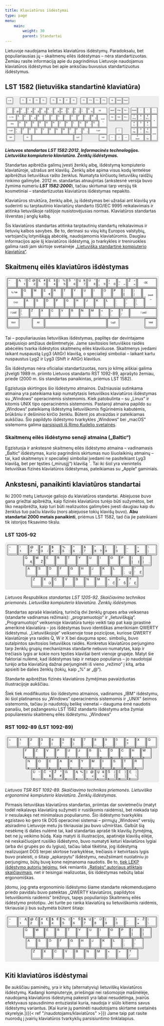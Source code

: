 ```yaml
---
title: Klaviatūros išdėstymai
type: page
menu:
    main:
        weight: 30
        parent: Standartai
---
```


Lietuvoje naudojama keletas klaviatūros išdėstymų. Paradoksalu, bet populiariausias jų – skaitmenų eilės išdėstymas –
nėra standartizuotas. Žemiau rasite informaciją apie du pagrindinius Lietuvoje naudojamus klaviatūros išdėstymus bei
apie anksčiau buvusius standartizuotus išdėstymus.

LST 1582 (lietuviška standartinė klaviatūra)
--------------------------------------------

![Standartinės klaviatūros išdėstymo schema](LST_1582_klaviatūra.png)

_**Lietuvos standartas LST 1582:2012. Informacinės technologijos. Lietuviška kompiuterio klaviatūra. Ženklų
išdėstymas.**_

Standartas apibrėžia galimų įvesti ženklų aibę, išdėstymą kompiuterio klaviatūroje, užrašus ant klavišų. Ženklų aibė
apima visus kodų lentelėse apibrėžtus lietuviškus rašto ženklus. Numatyta kirčiuotų lietuviškų raidžių rinkimo galimybė.
2012 m. standartas atnaujintas (ankstesnė versija buvo žymima numeriu _**LST 1582:2000**_), tačiau skirtumai tarp
versijų tik kosmetiniai – standartizuotas klaviatūros išdėstymas nepakito.

Klaviatūros struktūra, ženklų aibė, jų išdėstymas bei užrašai ant klavišų yra suderinti su tarptautinio klaviatūrų
standarto ISO/IEC 9995 reikalavimais ir atitinka lietuviškoje raštijoje nusistovėjusias normas. Klaviatūros standartas
išverstas į anglų kalbą.

Šis klaviatūros standartas atitinka tarptautinių standartų reikalavimus ir lietuvių kalbos savybes. Be to, derinasi su
visų kitų Europos valstybių, vartojančių lotyniškąją abėcėlę, naudojamomis klaviatūromis. Daugiau informacijos apie šį
klaviatūros išdėstymą, jo tvarkykles ir treniruokles galima rasti jam skirtoje svetainėje
[„Lietuviška standartinė kompiuterio klaviatūra“](http://www.ims.mii.lt/klav/).

Skaitmenų eilės klaviatūros išdėstymas
--------------------------------------

![Skaitmenų eilės išdėstymo schema](skaitmenų_eilės_klaviatūra.png)

Tai – populiariausias lietuviškas išdėstymas, paplitęs dar devintajame praėjusiojo amžiaus dešimtmetyje. Jame savitosios
lietuviškos raidės abėcėlės tvarka išdėstytos skaitmenų eilės klavišuose. Skaitmenys įvedami laikant nuspaustą Lyg3
(AltGr) klavišą, o specialieji simboliai – laikant kartu nuspaustus Lyg2 ir Lyg3 (Shift ir AltGr) klavišus.

Šis išdėstymas nėra oficialiai standartizuotas, nors jo kilmę aiškiai galima įžvelgti 1989 m. priimto Lietuvos standarto
RST 1092-89, aprašyto žemiau, priede (2000 m. šis standartas panaikintas, priėmus LST 1582).

Egzistuoja skirtingos šio išdėstymo atmainos. Dažniausiai sutinkama atmaina yra pateikiama kaip numatytasis lietuviškos
klaviatūros išdėstymas su „Windows“ operacinėmis sistemomis. Kiek patobulinta – su „Linux“ ir kitomis UNIX tipo
operacinėmis sistemomis. Pastaroji atmaina papildo su „Windows“ pateikiamą išdėstymą lietuviškomis figūrinėmis
kabutėmis, brūkšniu ir dešininio kirčio ženklu. Būtent jos atvaizdas ir pateikiamas aukščiau. Šio papildyto išdėstymo
tvarkykles „Windows“ bei „macOS“ sistemoms
galima [parsisiųsti iš Rimo Kudelio svetainės](https://rimas.kudelis.lt/numeric/).

### Skaitmenų eilės išdėstymo senoji atmaina („Baltic“)

Egzistuoja ir ankstesnė skaitmenų eilės išdėstymo atmaina – vadinamasis „Baltic“ išdėstymas, kurio pagrindinis skirtumas
nuo šiuolaikinių atmainų – tai, kad skaitmenys ir specialieji simboliai įvedami ne pasitelkiant Lyg3 klavišą, bet per
tęsties („mirusįjį“) klavišą **\`**. Tai iki šiol yra vienintelis lietuviškas fizinės klaviatūros išdėstymas,
pateikiamas su „Apple“ gaminiais.

Ankstesni, panaikinti klaviatūros standartai
--------------------------------------------

Iki 2000 metų Lietuvoje galiojo du klaviatūros standartai. Abiejuose buvo gana griežtai apibrėžta, kaip fizinės
klaviatūros turėjo būti sužymėtos, bet liko neapibrėžta, kaip turi būti realizuotos galimybės įvesti daugiau kaip du
ženklus tuo pačiu klavišu (nors abiejuose tokių klavišų buvo). **Abu standartai 2000 metais panaikinti**, priėmus
LST 1582, tad čia jie pateikiami tik istorijos fiksavimo tikslu.

### LST 1205-92

![LST 1205-92 išdėstymo schema](LST_1205-92_klaviatūra.png)

_Lietuvos Respublikos standartas LST 1205-92. Skaičiavimo technikos priemonės. Lietuviška kompiuterio klaviatūra.
Ženklų išdėstymas._

Standartas aprašė klaviatūrą, turinčią dvi ženklų grupes arba veiksenas (standarte vadinamas režimais): „programuotojo“
ir „lietuviškąją“. „Programuotojo“ veiksenoje klaviatūra turėjo veikti taip pat kaip įprastinė amerikinė klaviatūra –
jos išdėstymas buvo identiškas amerikiniam QWERTY išdėstymui. „Lietuviškojoje“ veiksenoje tose pozicijose, kuriose
QWERTY klaviatūroje yra raidės Q, W ir X bei dauguma spec. simbolių, buvo sutalpintos savitosios lietuviškos raidės.
Konkretus klaviatūros perjungimo tarp ženklų grupių mechanizmas standarte nebuvo numatytas, kaip ir trečiasis lygis ar
kokie nors tęsties klavišai bent vienoje grupėje. Matyt šie faktoriai nulėmė, kad išdėstymas taip ir netapo populiarus –
jo naudotojai turėjo arba klaviatūrą dažnai perjunginėti iš vieno „režimo“ į kitą, arba apsieiti be dalies ženklų
(tokių, kaip „%“ ar „@“).

Standarte apibrėžtas fizinės klaviatūros žymėjimas pavaizduotas iliustracijoje aukščiau.

Šiek tiek modifikuotos šio išdėstymo atmainos, vadinamos „IBM“ išdėstymu, iki šiol platinamos su „Windows“ operacinėmis
sistemomis ir „UNIX“ šeimos sistemomis, tačiau jo naudotojų belikę vienetai – dauguma ėmė naudotis panašiu, bet
pažangesniu LST 1582 standarto išdėstymu arba žymiai populiaresniu skaitmenų eilės išdėstymu. „Windows“

### RST 1092-89 (LST 1092-89)

![RST 1092-89 išdėstymo schema](RST_1092-89_klaviatūra.png)

_Lietuvos TSR RST 1092-89. Skaičiavimo technikos priemonės. Lietuviška ergonominė kompiuterio klaviatūra. Ženklų
išdėstymas._

Pirmasis lietuviškas klaviatūros standartas, priimtas dar sovietmečiu (matyt todėl reikalavęs klaviatūrą sužymėti ir
rusiškomis raidėmis), bet niekada taip ir nesulaukęs net minimalaus populiarumo. Šio išdėstymo tvarkyklės egzistavo ko
gero tik DOS operacinei sistemai – pirmųjų „Windows“ versijų atsiradimo Lietuvoje metu jis tikriausiai jau buvo
užmirštas. Galbūt šią nesėkmę iš dalies nulėmė tai, kad standartas aprašė tik klavišų žymėjimą, bet ne jų veikimo būdą.
Kaip matyti iš iliustracijos, apatinėje klavišų eilėje, nė neskaičiuojant rusiško išdėstymo, buvo numatyti keturi
klaviatūros lygiai (arba dvi grupės po du lygius), tačiau labai tikėtina, jog išdėstymą realizuojant DOS terpei skirtose
tvarkyklėse, trečiasis ir ketvirtasis lygis buvo praleisti, o šitaip „apkarpytu“ išdėstymu, neužsiimant nuolatiniu jo
perjungimu, būtų buvę kone neįmanoma naudotis. Be to, [tiek LEKP išdėstymo autorių teigimu](https://lekp.info/RST1092),
tiek remiantis
[„Ratisės“ autoriaus atliktais skaičiavimais](https://albuck.github.io/lithuanian-keyboard-layouts/lt-isdestymu-patikros.html), 
net ir teisingai realizuotas, šis išdėstymas nebūtų labai ergonomiškas.

Įdomu, jog greta ergonominio išdėstymo šiame standarte rekomenduojamo priedo pavidalu buvo pateiktas „QWERTY
klaviatūros, papildytos lietuviškomis raidėmis“ brėžinys, tapęs populiariojo Skaitmenų eilės išdėstymo prototipu. Jei
turite po ranka klaviatūrą su lietuviškomis raidėmis, tikriausiai ji bus sužymėta būtent šitaip:

![RST 1092-89 I rekomenduojamo priedo išdėstymo schema](RST_1092-89_priedas.png)

Kiti klaviatūros išdėstymai
---------------------------

Be aukščiau paminėtų, yra ir kitų (alternatyvių) lietuviškų klaviatūros išdėstymų. Kadangi kompiuteryje, priešingai nei
rašomojoje mašinėlėje, naudojamą klaviatūros išdėstymą pakeisti yra labai nesudėtinga, įvairūs efektyvaus spausdinimo
entuziastai kuria, naudoja ir siūlo kitiems savus išdėstymų
variantus. [Kai kurie jų paminėti naudotojams skirtame svetainės skyrelyje.]({{< ref "/naudotojams/klaviatūros" >}})
Jame taip pat rasite nuorodų į įvairių klaviatūros tvarkyklių parsisiuntimo tinklalapius.
